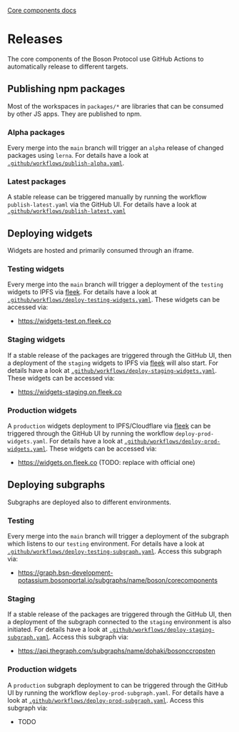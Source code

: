 [Core components docs](./README.md)

# Releases

The core components of the Boson Protocol use GitHub Actions to automatically release to different targets.

## Publishing npm packages

Most of the workspaces in `packages/*` are libraries that can be consumed by other JS apps. They are published to npm.

### Alpha packages

Every merge into the `main` branch will trigger an `alpha` release of changed packages using `lerna`. For details have a look at [`.github/workflows/publish-alpha.yaml`](../.github/workflows/publish-alpha.yaml.).

### Latest packages

A stable release can be triggered manually by running the workflow `publish-latest.yaml` via the GitHub UI. For details have a look at [`.github/workflows/publish-latest.yaml`](../.github/workflows/publish-latest.yaml.)

## Deploying widgets

Widgets are hosted and primarily consumed through an iframe.

### Testing widgets

Every merge into the `main` branch will trigger a deployment of the `testing` widgets to IPFS via [fleek](https://fleek.co/).
For details have a look at [`.github/workflows/deploy-testing-widgets.yaml`](../.github/workflows/deploy-testing-widgets.yaml.).
These widgets can be accessed via:

- https://widgets-test.on.fleek.co

### Staging widgets

If a stable release of the packages are triggered through the GitHub UI, then a deployment of the `staging` widgets to IPFS via [fleek](https://fleek.co/) will also start.
For details have a look at [`.github/workflows/deploy-staging-widgets.yaml`](../.github/workflows/deploy-staging-widgets.yaml.).
These widgets can be accessed via:

- https://widgets-staging.on.fleek.co

### Production widgets

A `production` widgets deployment to IPFS/Cloudflare via [fleek](https://fleek.co/) can be triggered through the GitHub UI by running the workflow `deploy-prod-widgets.yaml`. For details have a look at [`.github/workflows/deploy-prod-widgets.yaml`](../.github/workflows/deploy-prod-widgets.yaml.). These widgets can be accessed via:

- https://widgets.on.fleek.co (TODO: replace with official one)

## Deploying subgraphs

Subgraphs are deployed also to different environments.

### Testing

Every merge into the `main` branch will trigger a deployment of the subgraph which listens to our `testing` environment. For details have a look at [`.github/workflows/deploy-testing-subgraph.yaml`](../.github/workflows/deploy-testing-subgraph.yaml.). Access this subgraph via:

- https://graph.bsn-development-potassium.bosonportal.io/subgraphs/name/boson/corecomponents

### Staging

If a stable release of the packages are triggered through the GitHub UI, then a deployment of the subgraph connected to the `staging` environment is also initiated. For details have a look at [`.github/workflows/deploy-staging-subgraph.yaml`](../.github/workflows/deploy-staging-subgraph.yaml.). Access this subgraph via:

- https://api.thegraph.com/subgraphs/name/dohaki/bosonccropsten

### Production widgets

A `production` subgraph deployment to can be triggered through the GitHub UI by running the workflow `deploy-prod-subgraph.yaml`. For details have a look at [`.github/workflows/deploy-prod-subgraph.yaml`](../.github/workflows/deploy-prod-subgraph.yaml.). Access this subgraph via:

- TODO
